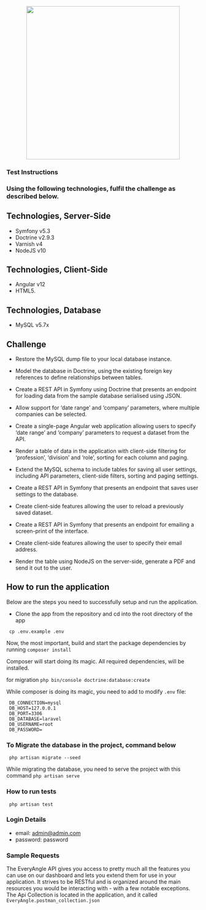 <p align="center">
<a href="https://vacancysoft.com/" target="_blank">
<img src="https://vacancysoft.com/wp-content/uploads/2018/07/VacancysoftLogo-Data-Publishers_366x873_optimised.png" width="400">
</a>
</p>


### Test Instructions

### Using the following technologies, fulfil the challenge as described below.



## Technologies, Server-Side

- Symfony v5.3
- Doctrine v2.9.3
- Varnish v4
- NodeJS v10


## Technologies, Client-Side

- Angular v12
- HTML5.


## Technologies, Database

- MySQL v5.7x


## Challenge

- Restore the MySQL dump file to your local database instance.
- Model the database in Doctrine, using the existing foreign key references to define relationships between tables.


- Create a REST API in Symfony using Doctrine that presents an endpoint for loading data from the sample database serialised using JSON.
- Allow support for ‘date range’ and ‘company’ parameters, where multiple companies can be selected.


- Create a single-page Angular web application allowing users to specify ‘date range’ and ‘company’ parameters to request a dataset from the API.
- Render a table of data in the application with client-side filtering for ‘profession’, ‘division’ and ‘role’, sorting for each column and paging.


- Extend the MySQL schema to include tables for saving all user settings, including API parameters, client-side filters, sorting and paging settings.
- Create a REST API in Symfony that presents an endpoint that saves user settings to the database.
- Create client-side features allowing the user to reload a previously saved dataset.


- Create a REST API in Symfony that presents an endpoint for emailing a screen-print of the interface.
- Create client-side features allowing the user to specify their email address.
- Render the table using NodeJS on the server-side, generate a PDF and send it out to the user.

## How to run the application

Below are the steps you need to successfully setup and run the application.
- Clone the app from the repository and cd into the root directory of the app

```
 cp .env.example .env
```

Now, the most important, build and start the package dependencies by running
`composer install`

Composer will start doing its magic. All required dependencies, will be installed.

for migration 
``
php bin/console doctrine:database:create
``


While composer is doing its magic, you need to add to modify `.env` file:
```
 DB_CONNECTION=mysql
 DB_HOST=127.0.0.1
 DB_PORT=3306
 DB_DATABASE=laravel
 DB_USERNAME=root
 DB_PASSWORD=
```

### To Migrate the database in the project, command below
```
 php artisan migrate --seed
```

While migrating the database, you need to serve the project with this command `php artisan serve`

### How to run tests
```
 php artisan test
```

[//]: # (![alt text]&#40;public/testing.png&#41;)

### Login Details
* email: admin@admin.com
* password: password

### Sample Requests
The EveryAngle API gives you access to pretty much all the features you can use on our dashboard and lets you extend them for use in your application. It strives to be RESTful and is organized around the main resources you would be interacting with - with a few notable exceptions.
The Api Collection is located in the application, and it called `EveryAngle.postman_collection.json`
